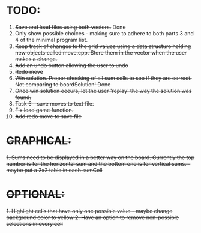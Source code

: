 <h1>TODO:</h1>
<ol>
<li><strike>Save and load files using both vectors.</strike> Done</li>
<li>Only show possible choices - making sure to adhere to both parts 3 and 4 of the minimal program list.</li>
<li><strike>Keep track of changes to the grid values using a data structure holding new objects called move.cpp. Store them in the vector when the user makes a change.</strike></li> 
<li><strike>Add an undo button allowing the user to undo</strike></li>
<li><strike>Redo move<strike></li>
<li><strike>Win solution. Proper checking of all sum cells to see if they are correct. Not comparing to boardSolution!</strike> Done</li>
<li><strike>Once win solution occurs; let the user 'replay' the way the solution was found.</strike></li>
<li><strike>Task 6 - save moves to text file.</strike></li>
<li><strike>Fix load game function.</strike></li>
<li>Add redo move to save file</li>
</ol>

<h1>GRAPHICAL:</h1>
1. Sums need to be displayed in a better way on the board. Currently the top number is for the horizontal sum and the bottom one is for vertical sums.
    - maybe put a 2x2 table in each sumCell
 

<h1>OPTIONAL:</h1>
1. Highlight cells that have only one possible value - maybe change background color to yellow
2. Have an option to remove non-possible selections in every cell